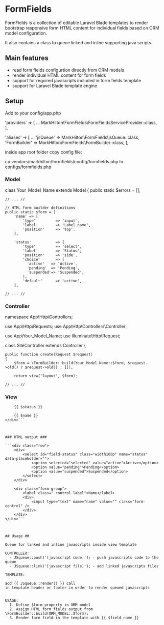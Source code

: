 # FormFields #

FormFields is a collection of editable Laravel Blade templates to render bootstrap responsive form HTML content 
for individual fields based on ORM model configuration. 

It also contains a class to queue linked and inline supporting java scripts. 



## Main features ##

- read form fields configurtion directly from ORM models
- render individual HTML content for form fields
- support for required javascripts included in form fields template
- support for Laravel Blade template engine



## Setup ##

Add to your config/app.php

'providers' => [
	...
    MarkHilton\FormFields\FormFieldsServiceProvider::class,
],

'aliases' => [
	...
    'jsQueue'     => MarkHilton\FormFields\jsQueue::class,
    'FormBuilder' => MarkHilton\FormFields\FormBuilder::class,
],

inside app root folder copy config file:

cp vendors/markhilton/formfields/config/formfields.php to configs/formfields.php



### Model ###

class Your_Model_Name extends Model
{
    public static $errors = [];

    // ... //

    // HTML form builder definitions
    public static $form = [
        'name' => [ 
            'type'         => 'input',
            'label'        => 'Label name',
            'position'     => 'top',
        ],

        'status'           => [ 
            'type'         => 'select',
            'label'        => 'Status',
            'position'     => 'side',
            'choice'       => [
              'active'   => 'Active',
              'pending'  => 'Pending',
              'suspended'=> 'Suspended',
            ],
            'default'      => 'active',
        ],

    // ... //



### Controller ###

namespace App\Http\Controllers;

use App\Http\Requests;
use App\Http\Controllers\Controller;

use App\Your_Model_Name;
use Illuminate\Http\Request;

class SiteController extends Controller {

    public function create(Request $request)
    {
        $form = \FormBuilder::build(Your_Model_Name::$form, $request->old() ? $request->old() : []),

        return view('layout', $form);

    // ... //



### View ###

```<div class="row">
    {{ $status }}

    {{ $name }}
</div>```



### HTML output ###

```<div class="row">
    <div>
        <select id="field-status" class="width100p" name="status" data-placeholder="">
            <option selected="selected" value="active">Active</option>
            <option value="pending">Pending</option>
            <option value="suspended">Suspended</option>
        </select>
    </div>

    <div class="form-group">
        <label class=" control-label">Name</label>
        <div>
            <input type="text" name="name" value="" class="form-control" />
        </div>
    </div>
</div>```



## Usage ##

Queue for linked and inline javascripts inside view template

CONTROLLER: 
  - JSqueue::push('[javascript code]'); - push javascripts code to the queue
  - JSqueue::link('[javascript file]'); - add linked javascripts files

TEMPLATE: 

add {{ JSqueue::render() }} call
in template header or footer in order to render queued javascripts


USAGE: 
  1. Define $form property in ORM model
  2. Assign HTML form fields output from \FormBuilder::build(ORM_MODEL::$form);
  3. Render form field in the template with {{ $field_name }}

